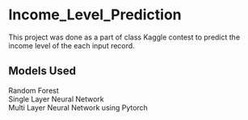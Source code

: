 # Income_Level_Prediction

This project was done as a part of class Kaggle contest to predict the income level of the each input record.

## Models Used

Random Forest  
Single Layer Neural Network  
Multi Layer Neural Network using Pytorch  
